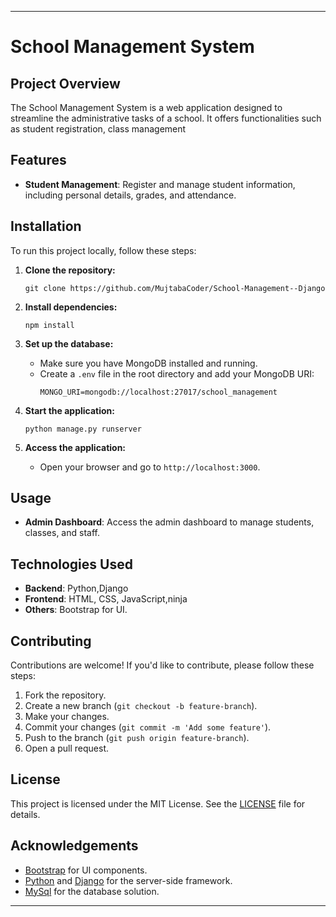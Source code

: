 
---

# School Management System

## Project Overview

The School Management System is a web application designed to streamline the administrative tasks of a school. It offers functionalities such as student registration, class management

## Features

- **Student Management**: Register and manage student information, including personal details, grades, and attendance.


## Installation

To run this project locally, follow these steps:

1. **Clone the repository:**
   ```
   git clone https://github.com/MujtabaCoder/School-Management--Django
   ```

2. **Install dependencies:**
   ```
   npm install
   ```

3. **Set up the database:**
   - Make sure you have MongoDB installed and running.
   - Create a `.env` file in the root directory and add your MongoDB URI:
     ```
     MONGO_URI=mongodb://localhost:27017/school_management
     ```

4. **Start the application:**
   ```
   python manage.py runserver

   ```

5. **Access the application:**
   - Open your browser and go to `http://localhost:3000`.

## Usage

- **Admin Dashboard**: Access the admin dashboard to manage students, classes, and staff.

## Technologies Used

- **Backend**: Python,Django
- **Frontend**: HTML, CSS, JavaScript,ninja
- **Others**: Bootstrap for UI.

## Contributing

Contributions are welcome! If you'd like to contribute, please follow these steps:

1. Fork the repository.
2. Create a new branch (`git checkout -b feature-branch`).
3. Make your changes.
4. Commit your changes (`git commit -m 'Add some feature'`).
5. Push to the branch (`git push origin feature-branch`).
6. Open a pull request.

## License

This project is licensed under the MIT License. See the [LICENSE](LICENSE) file for details.

## Acknowledgements

- [Bootstrap](https://getbootstrap.com/) for UI components.
- [Python](https://python.org/) and [Django](https://Django.com/) for the server-side framework.
- [MySql](https://www.Mysql.com/) for the database solution.

---

